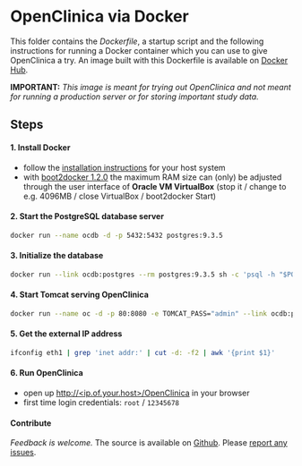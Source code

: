 OpenClinica via Docker
======================

This folder contains the *Dockerfile*, a startup script and the following instructions for running a Docker container  which you can use to give OpenClinica a try. An image built with this Dockerfile is available on [Docker Hub](https://registry.hub.docker.com/u/piegsaj/openclinica/).

**IMPORTANT:** *This image is meant for trying out OpenClinica and not meant for running a production server or for storing important study data.*

Steps
-----

#### 1. Install Docker

* follow the [installation instructions](http://docs.docker.com/installation/) for your host system
* with [boot2docker 1.2.0](https://github.com/boot2docker/boot2docker) the maximum RAM size can (only) be adjusted through the user interface of **Oracle VM VirtualBox** (stop it / change to e.g. 4096MB / close VirtualBox / boot2docker Start)

#### 2. Start the PostgreSQL database server

```sh
docker run --name ocdb -d -p 5432:5432 postgres:9.3.5
```

#### 3. Initialize the database

```sh
docker run --link ocdb:postgres --rm postgres:9.3.5 sh -c 'psql -h "$POSTGRES_PORT_5432_TCP_ADDR" -p "$POSTGRES_PORT_5432_TCP_PORT" -U postgres -c  "CREATE ROLE clinica LOGIN ENCRYPTED PASSWORD '\''clinica'\'' SUPERUSER NOINHERIT NOCREATEDB NOCREATEROLE" && exec psql -h "$POSTGRES_PORT_5432_TCP_ADDR" -p "$POSTGRES_PORT_5432_TCP_PORT" -U postgres -c "CREATE DATABASE openclinica WITH ENCODING='\''UTF8'\'' OWNER=clinica"'
```

#### 4. Start Tomcat serving OpenClinica

```sh
docker run --name oc -d -p 80:8080 -e TOMCAT_PASS="admin" --link ocdb:postgres piegsaj/openclinica
```

#### 5. Get the external IP address

```sh
ifconfig eth1 | grep 'inet addr:' | cut -d: -f2 | awk '{print $1}'
```

#### 6. Run OpenClinica

* open up [http://&lt;ip.of.your.host&gt;/OpenClinica](http://<ip.of.your.host>/OpenClinica) in your browser
* first time login credentials: `root` / `12345678`

#### Contribute

*Feedback is welcome.* The source is available on [Github](https://github.com/JensPiegsa/WildFly/). Please [report any issues](https://github.com/JensPiegsa/WildFly/issues).


